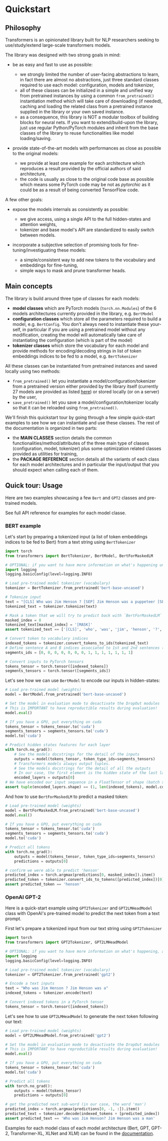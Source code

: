 # Quickstart

## Philosophy

Transformers is an opinionated library built for NLP researchers seeking to use/study/extend large-scale transformers models.

The library was designed with two strong goals in mind:

- be as easy and fast to use as possible:

  - we strongly limited the number of user-facing abstractions to learn, in fact there are almost no abstractions, just three standard classes required to use each model: configuration, models and tokenizer,
  - all of these classes can be initialized in a simple and unified way from pretrained instances by using a common `from_pretrained()` instantiation method which will take care of downloading (if needed), caching and loading the related class from a pretrained instance supplied in the library or your own saved instance.
  - as a consequence, this library is NOT a modular toolbox of building blocks for neural nets. If you want to extend/build-upon the library, just use regular Python/PyTorch modules and inherit from the base classes of the library to reuse functionalities like model loading/saving.

- provide state-of-the-art models with performances as close as possible to the original models:

  - we provide at least one example for each architecture which reproduces a result provided by the official authors of said architecture,
  - the code is usually as close to the original code base as possible which means some PyTorch code may be not as *pytorchic* as it could be as a result of being converted TensorFlow code.

A few other goals:

- expose the models internals as consistently as possible:

  - we give access, using a single API to the full hidden-states and attention weights,
  - tokenizer and base model's API are standardized to easily switch between models.

- incorporate a subjective selection of promising tools for fine-tuning/investiguating these models:

  - a simple/consistent way to add new tokens to the vocabulary and embeddings for fine-tuning,
  - simple ways to mask and prune transformer heads.

## Main concepts

The library is build around three type of classes for each models:

- **model classes** which are PyTorch models (`torch.nn.Modules`) of the 6 models architectures currently provided in the library, e.g. `BertModel`
- **configuration classes** which store all the parameters required to build a model, e.g. `BertConfig`. You don't always need to instantiate these your-self, in particular if you are using a pretrained model without any modification, creating the model will automatically take care of instantiating the configuration (which is part of the model)
- **tokenizer classes** which store the vocabulary for each model and provide methods for encoding/decoding strings in list of token embeddings indices to be fed to a model, e.g. `BertTokenizer`

All these classes can be instantiated from pretrained instances and saved locally using two methods:

- `from_pretrained()` let you instantiate a model/configuration/tokenizer from a pretrained version either provided by the library itself (currently 27 models are provided as listed [here](https://huggingface.co/transformers/pretrained_models.html)) or stored locally (or on a server) by the user,
- `save_pretrained()` let you save a model/configuration/tokenizer locally so that it can be reloaded using `from_pretrained()`.

We'll finish this quickstart tour by going through a few simple quick-start examples to see how we can instantiate and use these classes. The rest of the documentation is organized in two parts:

- the **MAIN CLASSES** section details the common functionalities/method/attributes of the three main type of classes (configuration, model, tokenizer) plus some optimization related classes provided as utilities for training,
- the **PACKAGE REFERENCE** section details all the variants of each class for each model architectures and in particular the input/output that you should expect when calling each of them.

## Quick tour: Usage

Here are two examples showcasing a few `Bert` and `GPT2` classes and pre-trained models.

See full API reference for examples for each model classe.

### BERT example

Let's start by preparing a tokenized input (a list of token embeddings indices to be fed to Bert) from a text string using `BertTokenizer`

```python
import torch
from transformers import BertTokenizer, BertModel, BertForMaskedLM

# OPTIONAL: if you want to have more information on what's happening under the hood, activate the logger as follows
import logging
logging.basicConfig(level=logging.INFO)

# Load pre-trained model tokenizer (vocabulary)
tokenizer = BertTokenizer.from_pretrained('bert-base-uncased')

# Tokenize input
text = "[CLS] Who was Jim Henson ? [SEP] Jim Henson was a puppeteer [SEP]"
tokenized_text = tokenizer.tokenize(text)

# Mask a token that we will try to predict back with `BertForMaskedLM`
masked_index = 8
tokenized_text[masked_index] = '[MASK]'
assert tokenized_text == ['[CLS]', 'who', 'was', 'jim', 'henson', '?', '[SEP]', 'jim', '[MASK]', 'was', 'a', 'puppet', '##eer', '[SEP]']

# Convert token to vocabulary indices
indexed_tokens = tokenizer.convert_tokens_to_ids(tokenized_text)
# Define sentence A and B indices associated to 1st and 2nd sentences (see paper)
segments_ids = [0, 0, 0, 0, 0, 0, 0, 1, 1, 1, 1, 1, 1, 1]

# Convert inputs to PyTorch tensors
tokens_tensor = torch.tensor([indexed_tokens])
segments_tensors = torch.tensor([segments_ids])
```

Let's see how we can use `BertModel` to encode our inputs in hidden-states:

```python
# Load pre-trained model (weights)
model = BertModel.from_pretrained('bert-base-uncased')

# Set the model in evaluation mode to desactivate the DropOut modules
# This is IMPORTANT to have reproductible results during evaluation!
model.eval()

# If you have a GPU, put everything on cuda
tokens_tensor = tokens_tensor.to('cuda')
segments_tensors = segments_tensors.to('cuda')
model.to('cuda')

# Predict hidden states features for each layer
with torch.no_grad():
    # See the models docstrings for the detail of the inputs
    outputs = model(tokens_tensor, token_type_ids=segments_tensors)
    # Transformers models always output tuples.
    # See the models docstrings for the detail of all the outputs
    # In our case, the first element is the hidden state of the last layer of the Bert model
    encoded_layers = outputs[0]
# We have encoded our input sequence in a FloatTensor of shape (batch size, sequence length, model hidden dimension)
assert tuple(encoded_layers.shape) == (1, len(indexed_tokens), model.config.hidden_size)
```

And how to use `BertForMaskedLM` to predict a masked token:

```python
# Load pre-trained model (weights)
model = BertForMaskedLM.from_pretrained('bert-base-uncased')
model.eval()

# If you have a GPU, put everything on cuda
tokens_tensor = tokens_tensor.to('cuda')
segments_tensors = segments_tensors.to('cuda')
model.to('cuda')

# Predict all tokens
with torch.no_grad():
    outputs = model(tokens_tensor, token_type_ids=segments_tensors)
    predictions = outputs[0]

# confirm we were able to predict 'henson'
predicted_index = torch.argmax(predictions[0, masked_index]).item()
predicted_token = tokenizer.convert_ids_to_tokens([predicted_index])[0]
assert predicted_token == 'henson'
```

### OpenAI GPT-2

Here is a quick-start example using `GPT2Tokenizer` and `GPT2LMHeadModel` class with OpenAI's pre-trained model to predict the next token from a text prompt.

First let's prepare a tokenized input from our text string using `GPT2Tokenizer`

```python
import torch
from transformers import GPT2Tokenizer, GPT2LMHeadModel

# OPTIONAL: if you want to have more information on what's happening, activate the logger as follows
import logging
logging.basicConfig(level=logging.INFO)

# Load pre-trained model tokenizer (vocabulary)
tokenizer = GPT2Tokenizer.from_pretrained('gpt2')

# Encode a text inputs
text = "Who was Jim Henson ? Jim Henson was a"
indexed_tokens = tokenizer.encode(text)

# Convert indexed tokens in a PyTorch tensor
tokens_tensor = torch.tensor([indexed_tokens])
```

Let's see how to use `GPT2LMHeadModel` to generate the next token following our text:

```python
# Load pre-trained model (weights)
model = GPT2LMHeadModel.from_pretrained('gpt2')

# Set the model in evaluation mode to desactivate the DropOut modules
# This is IMPORTANT to have reproductible results during evaluation!
model.eval()

# If you have a GPU, put everything on cuda
tokens_tensor = tokens_tensor.to('cuda')
model.to('cuda')

# Predict all tokens
with torch.no_grad():
    outputs = model(tokens_tensor)
    predictions = outputs[0]

# get the predicted next sub-word (in our case, the word 'man')
predicted_index = torch.argmax(predictions[0, -1, :]).item()
predicted_text = tokenizer.decode(indexed_tokens + [predicted_index])
assert predicted_text == 'Who was Jim Henson? Jim Henson was a man'
```

Examples for each model class of each model architecture (Bert, GPT, GPT-2, Transformer-XL, XLNet and XLM) can be found in the [documentation](#documentation).
